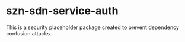 # szn-sdn-service-auth

This is a security placeholder package created to prevent dependency confusion attacks.